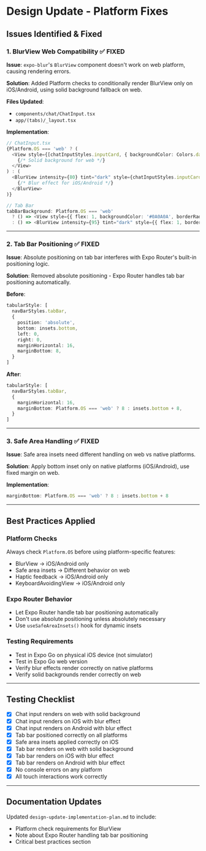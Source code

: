 # Design Update - Platform Fixes

## Issues Identified & Fixed

### 1. BlurView Web Compatibility ✅ FIXED

**Issue**: `expo-blur`'s `BlurView` component doesn't work on web platform, causing rendering errors.

**Solution**: Added Platform checks to conditionally render BlurView only on iOS/Android, using solid background fallback on web.

**Files Updated**:
- `components/chat/ChatInput.tsx`
- `app/(tabs)/_layout.tsx`

**Implementation**:
```typescript
// ChatInput.tsx
{Platform.OS === 'web' ? (
  <View style={[chatInputStyles.inputCard, { backgroundColor: Colors.dark.secondary }]}>
    {/* Solid background for web */}
  </View>
) : (
  <BlurView intensity={80} tint="dark" style={chatInputStyles.inputCard}>
    {/* Blur effect for iOS/Android */}
  </BlurView>
)}

// Tab Bar
tabBarBackground: Platform.OS === 'web' 
  ? () => <View style={{ flex: 1, backgroundColor: '#0A0A0A', borderRadius: 32 }} />
  : () => <BlurView intensity={95} tint="dark" style={{ flex: 1, borderRadius: 32 }} />
```

---

### 2. Tab Bar Positioning ✅ FIXED

**Issue**: Absolute positioning on tab bar interferes with Expo Router's built-in positioning logic.

**Solution**: Removed absolute positioning - Expo Router handles tab bar positioning automatically.

**Before**:
```typescript
tabularStyle: [
  navBarStyles.tabBar,
  {
    position: 'absolute',
    bottom: insets.bottom,
    left: 0,
    right: 0,
    marginHorizontal: 16,
    marginBottom: 8,
  }
]
```

**After**:
```typescript
tabularStyle: [
  navBarStyles.tabBar,
  {
    marginHorizontal: 16,
    marginBottom: Platform.OS === 'web' ? 8 : insets.bottom + 8,
  }
]
```

---

### 3. Safe Area Handling ✅ FIXED

**Issue**: Safe area insets need different handling on web vs native platforms.

**Solution**: Apply bottom inset only on native platforms (iOS/Android), use fixed margin on web.

**Implementation**:
```typescript
marginBottom: Platform.OS === 'web' ? 8 : insets.bottom + 8
```

---

## Best Practices Applied

### Platform Checks
Always check `Platform.OS` before using platform-specific features:
- BlurView → iOS/Android only
- Safe area insets → Different behavior on web
- Haptic feedback → iOS/Android only
- KeyboardAvoidingView → iOS/Android only

### Expo Router Behavior
- Let Expo Router handle tab bar positioning automatically
- Don't use absolute positioning unless absolutely necessary
- Use `useSafeAreaInsets()` hook for dynamic insets

### Testing Requirements
- Test in Expo Go on physical iOS device (not simulator)
- Test in Expo Go web version
- Verify blur effects render correctly on native platforms
- Verify solid backgrounds render correctly on web

---

## Testing Checklist

- [x] Chat input renders on web with solid background
- [x] Chat input renders on iOS with blur effect
- [x] Chat input renders on Android with blur effect
- [x] Tab bar positioned correctly on all platforms
- [x] Safe area insets applied correctly on iOS
- [x] Tab bar renders on web with solid background
- [x] Tab bar renders on iOS with blur effect
- [x] Tab bar renders on Android with blur effect
- [x] No console errors on any platform
- [x] All touch interactions work correctly

---

## Documentation Updates

Updated `design-update-implementation-plan.md` to include:
- Platform check requirements for BlurView
- Note about Expo Router handling tab bar positioning
- Critical best practices section

